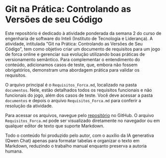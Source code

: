 # Git na Prática: Controlando as Versões de seu Código

Este repositório é dedicado à atividade ponderada da semana 2 do curso de engenharia de software do Inteli (Instituto de Tecnologia e Liderança). A atividade, intitulada "Git na Prática: Controlando as Versões de Seu Código", tem como objetivo criar um documento de requisitos para um jogo de forca online e gerenciar sua evolução utilizando boas práticas de versionamento semântico. Para complementar o entendimento do conteúdo, adicionamos casos de teste, que, embora não fossem obrigatórios, demonstram uma abordagem prática para validar os requisitos.

O arquivo principal é o `Requisitos_Forca.md`, localizado na pasta `documentos`. Nele, estão detalhados todos os requisitos funcionais e não funcionais do jogo, além dos casos de teste. Você deve acessar a pasta `documentos` e depois o arquivo `Requisitos_Forca.md` para conferir a resolução da atividade.

Para acessar os arquivos, navegue pelo [repositório](https://github.com/AndreLobo1/pond_prog_S01_M05_ES/blob/main/documentos/Requisitos_Forca.md) no GitHub. O arquivo `Requisitos_Forca.md` pode ser visualizado diretamente no navegador ou em qualquer editor de texto que suporte Markdown.

Todo o conteúdo foi produzido pelo autor, com o auxílio da IA generativa (Qwen Chat) apenas para formatar tabelas e organizar o texto em Markdown, reduzindo o trabalho manual enquanto preserva a autoria humana.
